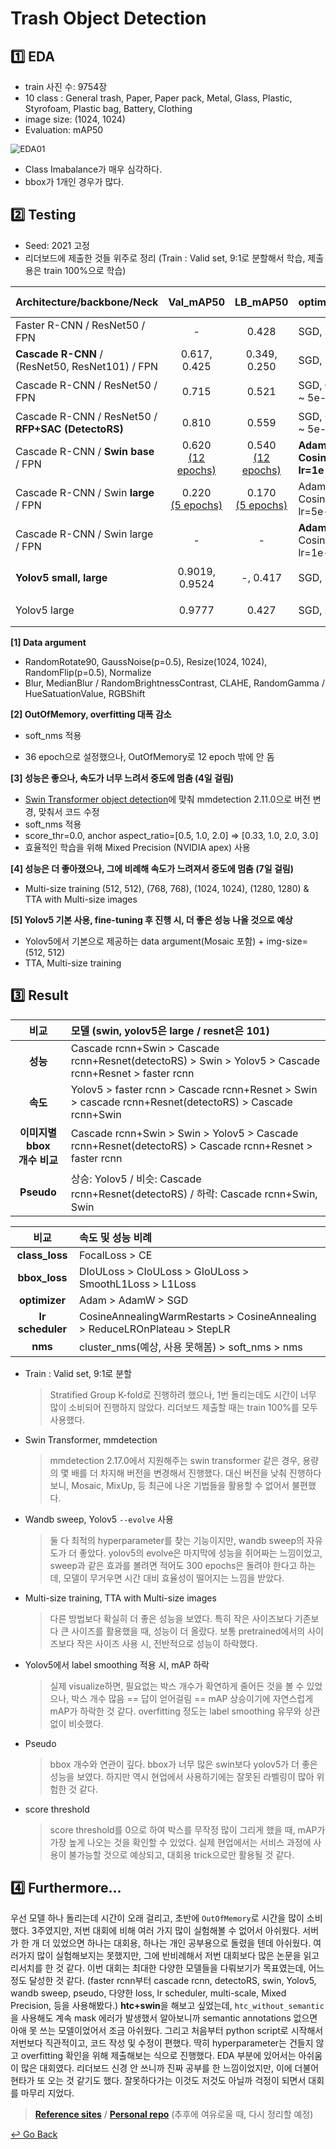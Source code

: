 # Trash Object Detection

## :one: EDA

- train 사진 수: 9754장
- 10 class : General trash, Paper, Paper pack, Metal, Glass, Plastic, Styrofoam, Plastic bag, Battery, Clothing
- image size: (1024, 1024)
- Evaluation: mAP50

<img src="https://user-images.githubusercontent.com/60209937/135449907-d98f887c-3cb1-45da-8942-5b318bea6dcd.png" alt="EDA01" style="zoom:95%;" />

- Class Imabalance가 매우 심각하다.
- bbox가 1개인 경우가 많다.



## :two: Testing

- Seed: 2021 고정
- 리더보드에 제출한 것들 위주로 정리 (Train : Valid set, 9:1로 분할해서 학습, 제출용은 train 100%으로 학습)

| Architecture/backbone/Neck                              |          Val_mAP50           |           LB_mAP50           | optimizer                                              | class_loss, bbox_loss   | batch, epochs         |       ETC       |
| ------------------------------------------------------- | :--------------------------: | :--------------------------: | :----------------------------------------------------- | :---------------------- | :-------------------- | :-------------: |
| Faster R-CNN / ResNet50 / FPN                           |              -               |            0.428             | SGD, StepLR, lr=2e-2                                   | CE, L1Loss              | 2, 12                 |    Baseline     |
| **Cascade R-CNN** / (ResNet50, ResNet101) / FPN         |         0.617, 0.425         |         0.349, 0.250         | SGD, StepLR, lr=1e-3                                   | CE, SmoothL1Loss        | 4, 36                 |                 |
| Cascade R-CNN / ResNet50 / FPN                          |            0.715             |            0.521             | SGD, **CosineAnnealing**, lr=1e-3 ~ 5e-6               | CE, SmoothL1Loss        | 4, 36                 | [1], 이후 적용  |
| Cascade R-CNN / ResNet50 / **RFP+SAC**  **(DetectoRS)** |            0.810             |            0.559             | SGD, CosineAnnealing, lr=1e-3 ~ 5e-6                   | CE, SmoothL1Loss        | 4, 36                 |                 |
| Cascade R-CNN / **Swin base** / FPN                     | 0.620<br/><u>(12 epochs)</u> | 0.540<br/><u>(12 epochs)</u> | **AdamW, CosineAnnealingWarmRestarts, lr=1e-5 ~ 5e-6** | **FocalLoss, DIoULoss** | 4, 36*****            |       [2]       |
| Cascade R-CNN / Swin **large** / FPN                    | 0.220<br/><u>(5 epochs)</u>  | 0.170<br/><u>(5 epochs)</u>  | AdamW, CosineAnnealingWarmRestarts, lr=5e-5 ~ 5e-6     | FocalLoss, DIoULoss     | 4, 48*****            | [3], 이후 적용  |
| Cascade R-CNN / Swin large / FPN                        |              -               |              -               | **Adam**, CosineAnnealingWarmRestarts, lr=1e-5 ~ 5e-6  | FocalLoss, DIoULoss     | 4, 60*****            |       [4]       |
| **Yolov5 small, large**                                 |        0.9019, 0.9524        |           -, 0.417           | SGD, StepLR, lr=1e-2                                   | CE                      | 32, 150               | [5], 이후 적용  |
| Yolov5 large                                            |            0.9777            |            0.427             | SGD, StepLR, lr=1e-2                                   | CE                      | 32, 100 / 200(pseudo) | **pseudo 시도** |

**[1] Data argument**

- RandomRotate90, GaussNoise(p=0.5), Resize(1024, 1024), RandomFlip(p=0.5), Normalize
- Blur, MedianBlur / RandomBrightnessContrast, CLAHE, RandomGamma / HueSatuationValue, RGBShift

**[2] OutOfMemory, overfitting 대폭 감소**

- soft_nms 적용

- 36 epoch으로 설정했으나, OutOfMemory로 12 epoch 밖에 안 돔

**[3] 성능은 좋으나, 속도가 너무 느려서 중도에 멈춤 (4일 걸림)**

- [Swin Transformer object detection](https://github.com/SwinTransformer/Swin-Transformer-Object-Detection)에 맞춰 mmdetection 2.11.0으로 버전 변경, 맞춰서 코드 수정
- soft_nms 적용
- score_thr=0.0, anchor aspect_ratio=[0.5, 1.0, 2.0] => [0.33, 1.0, 2.0, 3.0]
- 효율적인 학습을 위해 Mixed Precision (NVIDIA apex) 사용

**[4] 성능은 더 좋아졌으나, 그에 비례해 속도가 느려져서 중도에 멈춤 (7일 걸림)**

- Multi-size training (512, 512), (768, 768), (1024, 1024), (1280, 1280) & TTA with Multi-size images

**[5] Yolov5 기본 사용, fine-tuning 후 진행 시, 더 좋은 성능 나올 것으로 예상**

- Yolov5에서 기본으로 제공하는 data argument(Mosaic 포함) + img-size=(512, 512)
- TTA, Multi-size training

## :three: Result

|               비교               | 모델 (swin, yolov5은 large / resnet은 101)                   |
| :------------------------------: | :----------------------------------------------------------- |
|             **성능**             | Cascade rcnn+Swin > Cascade rcnn+Resnet(detectoRS) > Swin > Yolov5 > Cascade rcnn+Resnet > faster rcnn |
|             **속도**             | Yolov5 > faster rcnn > Cascade rcnn+Resnet > Swin > cascade rcnn+Resnet(detectoRS) > Cascade rcnn+Swin |
| **이미지별 bbox<br />개수 비교** | Cascade rcnn+Swin > Swin > Yolov5 > Cascade rcnn+Resnet(detectoRS) > Cascade rcnn+Resnet > faster rcnn |
|            **Pseudo**            | 상승: Yolov5 / 비슷:  Cascade rcnn+Resnet(detectoRS) / 하락: Cascade rcnn+Swin, Swin |

|       비교       | 속도 및 성능 비례                                            |
| :--------------: | :----------------------------------------------------------- |
|  **class_loss**  | FocalLoss > CE                                               |
|  **bbox_loss**   | DIoULoss > CIoULoss > GIoULoss > SmoothL1Loss > L1Loss       |
|  **optimizer**   | Adam > AdamW > SGD                                           |
| **lr scheduler** | CosineAnnealingWarmRestarts > CosineAnnealing > ReduceLROnPlateau > StepLR |
|     **nms**      | cluster_nms(예상, 사용 못해봄) > soft_nms > nms              |

- Train : Valid set, 9:1로 분할

  > Stratified Group K-fold로 진행하려 했으나, 1번 돌리는데도 시간이 너무 많이 소비되어 진행하지 않았다. 리더보드 제출할 때는 train 100%를 모두 사용했다.

- Swin Transformer, mmdetection

  > mmdetection 2.17.0에서 지원해주는 swin transformer 같은 경우, 용량의 몇 배를 더 차지해 버전을 변경해서 진행했다. 대신 버전을 낮춰 진행하다보니, Mosaic, MixUp, 등 최근에 나온 기법들을 활용할 수 없어서 불편했다.

- Wandb sweep, Yolov5 `--evolve` 사용

  > 둘 다 최적의 hyperparameter를 찾는 기능이지만, wandb sweep의 자유도가 더 좋았다. yolov5의 evolve은 마지막에 성능을 쥐어짜는 느낌이었고, sweep과 같은 효과를 볼려면 적어도 300 epochs은 돌려야 한다고 하는데, 모델이 무거우면 시간 대비 효율성이 떨어지는 느낌을 받았다.

- Multi-size training, TTA with Multi-size images

  > 다른 방법보다 확실히 더 좋은 성능을 보였다. 특히 작은 사이즈보다 기존보다 큰 사이즈를 활용했을 때, 성능이 더 올랐다. 보통 pretrained에서의 사이즈보다 작은 사이즈 사용 시, 전반적으로 성능이 하락했다.

- Yolov5에서 label smoothing 적용 시, mAP 하락

  > 실제 visualize하면, 필요없는 박스 개수가 확연하게 줄어든 것을 볼 수 있었으나, 박스 개수 많음 == 답이 얻어걸림 == mAP 상승이기에 자연스럽게 mAP가 하락한 것 같다. overfitting 정도는 label smoothing 유무와 상관없이 비슷했다.

- Pseudo

  > bbox 개수와 연관이 깊다. bbox가 너무 많은 swin보다 yolov5가 더 좋은 성능을 보였다. 하지만 역시 현업에서 사용하기에는 잘못된 라벨링이 많아 위험한 것 같다.

- score threshold

  > score threshold를 0으로 하여 박스를 무작정 많이 그리게 했을 때, mAP가 가장 높게 나오는 것을 확인할 수 있었다. 실제 현업에서는 서비스 과정에 사용이 불가능할 것으로 예상되고, 대회용 trick으로만 활용될 것 같다.

## :four: Furthermore...

우선 모델 하나 돌리는데 시간이 오래 걸리고, 초반에 `OutOfMemory`로 시간을 많이 소비했다. 3주였지만, 저번 대회에 비해 여러 가지 많이 실험해볼 수 없어서 아쉬웠다. 서버가 한 개 더 있었으면 하나는 대회용, 하나는 개인 공부용으로 돌렸을 텐데 아쉬웠다. 여러가지 많이 실험해보지는 못했지만, 그에 반비례해서 저번 대회보다 많은 논문을 읽고 리서치를 한 것 같다. 이번 대회는 최대한 다양한 모델들을 다뤄보기가 목표였는데, 어느 정도 달성한 것 같다. (faster rcnn부터 cascade rcnn, detectoRS, swin, Yolov5, wandb sweep, pseudo, 다양한 loss, lr scheduler, multi-scale, Mixed Precision, 등을 사용해봤다.) **htc+swin**을 해보고 싶었는데, `htc_without_semantic`을 사용해도 계속 mask 에러가 발생했서 알아보니까 semantic annotations 없으면 아애 못 쓰는 모델이었어서 조금 아쉬웠다. 그리고 처음부터 python script로 시작해서 저번보다 직관적이고, 코드 작성 및 수정이 편했다. 딱히 hyperparameter는 건들지 않고 overfitting 확인을 위해 제출해보는 식으로 진행했다. EDA 부분에 있어서는 아쉬움이 많은 대회였다. 리더보드 신경 안 쓰니까 진짜 공부를 한 느낌이었지만, 이에 더불어 현타가 또 오는 것 같기도 했다. 잘못하다가는 이것도 저것도 아닐까 걱정이 되면서 대회를 마무리 지었다.

> [**Reference sites**](https://github.com/lisy0123/Boostcamp_AI_Tech/blob/main/07_Object_Detection/reference.md) / [**Personal repo**](https://github.com/lisy0123/object-detection-level2-cv-18/tree/LSE) (추후에 여유로울 때, 다시 정리할 예정)



[↩️ Go Back](https://github.com/lisy0123/Boostcamp_AI_Tech)
